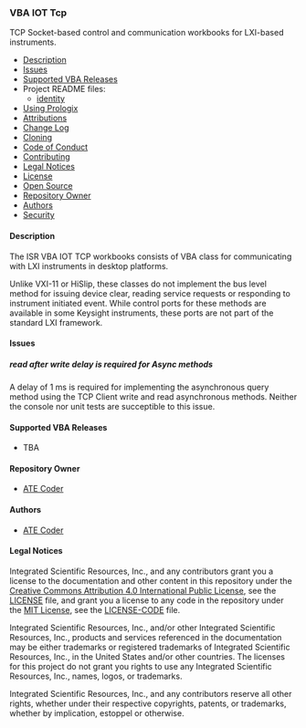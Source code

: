 ### VBA IOT Tcp

TCP Socket-based control and communication workbooks for LXI-based instruments. 

* [Description](#Description)
* [Issues](#Issues)
* [Supported VBA Releases](#Supported-VBA-Releases)
* Project README files:
  * [identity](/src/tcp/identity/readme.md)
* [Using Prologix](Prologix.md)
* [Attributions](Attributions.md)
* [Change Log](./CHANGELOG.md)
* [Cloning](Cloning.md)
* [Code of Conduct](code_of_conduct.md)
* [Contributing](contributing.md)
* [Legal Notices](#legal-notices)
* [License](LICENSE)
* [Open Source](Open-Source.md)
* [Repository Owner](#Repository-Owner)
* [Authors](#Authors)
* [Security](security.md)

#### Description

The ISR VBA IOT TCP workbooks consists of VBA class for communicating with LXI instruments in desktop platforms.

Unlike VXI-11 or HiSlip, these classes do not implement the bus level method for issuing device clear, reading service requests or responding to instrument initiated event. While  control ports for these methods are available in some Keysight instruments, these ports are not part of the standard LXI framework.

#### Issues

##### read after write delay is required  for Async methods
A delay of 1 ms is required for implementing the asynchronous query method using the TCP Client write and read asynchronous methods. Neither the console nor unit tests are succeptible to this issue. 

#### Supported VBA Releases

* TBA

#### Repository Owner
* [ATE Coder]

<a name="Authors"></a>
#### Authors
* [ATE Coder]  

<a name="legal-notices"></a>
#### Legal Notices

Integrated Scientific Resources, Inc., and any contributors grant you a license to the documentation and other content in this repository under the [Creative Commons Attribution 4.0 International Public License], see the [LICENSE](./LICENSE) file, and grant you a license to any code in the repository under the [MIT License], see the [LICENSE-CODE](./LICENSE-CODE) file.

Integrated Scientific Resources, Inc., and/or other Integrated Scientific Resources, Inc., products and services referenced in the documentation may be either trademarks or registered trademarks of Integrated Scientific Resources, Inc., in the United States and/or other countries. The licenses for this project do not grant you rights to use any Integrated Scientific Resources, Inc., names, logos, or trademarks.

Integrated Scientific Resources, Inc., and any contributors reserve all other rights, whether under their respective copyrights, patents, or trademarks, whether by implication, estoppel or otherwise.

[Creative Commons Attribution 4.0 International Public License]:(https://creativecommons.org/licenses/by/4.0/legalcode)
[MIT License]:(https://opensource.org/licenses/MIT)
 
[ATE Coder]: https://www.IntegratedScientificResources.com

[vba.iot.tcp.identity]: https://github.com/ATECoder/vba.iot.tcp.git


